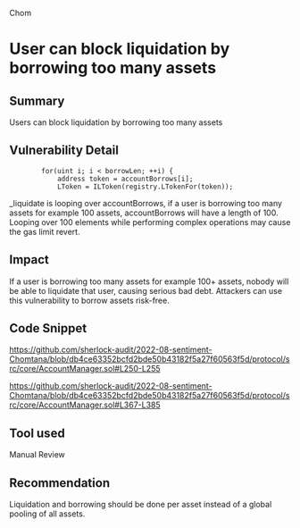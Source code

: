 Chom
# User can block liquidation by borrowing too many assets

## Summary
Users can block liquidation by borrowing too many assets

## Vulnerability Detail

```solidity
        for(uint i; i < borrowLen; ++i) {
            address token = accountBorrows[i];
            LToken = ILToken(registry.LTokenFor(token));
```

_liquidate is looping over accountBorrows, if a user is borrowing too many assets for example 100 assets, accountBorrows will have a length of 100. Looping over 100 elements while performing complex operations may cause the gas limit revert.

## Impact
If a user is borrowing too many assets for example 100+ assets, nobody will be able to liquidate that user, causing serious bad debt. Attackers can use this vulnerability to borrow assets risk-free. 

## Code Snippet
https://github.com/sherlock-audit/2022-08-sentiment-Chomtana/blob/db4ce63352bcfd2bde50b43182f5a27f60563f5d/protocol/src/core/AccountManager.sol#L250-L255

https://github.com/sherlock-audit/2022-08-sentiment-Chomtana/blob/db4ce63352bcfd2bde50b43182f5a27f60563f5d/protocol/src/core/AccountManager.sol#L367-L385

## Tool used

Manual Review

## Recommendation

Liquidation and borrowing should be done per asset instead of a global pooling of all assets.
